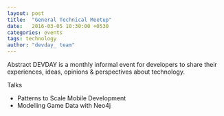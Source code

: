 ```yaml
---
layout: post
title:  "General Technical Meetup"
date:   2016-03-05 10:30:00 +0530
categories: events
tags: technology
author: "devday_ team"
---
```


Abstract
DEVDAY is a monthly informal event for developers to share their experiences, ideas, opinions & perspectives about technology.

Talks

* Patterns to Scale Mobile Development
* Modelling Game Data with Neo4j

